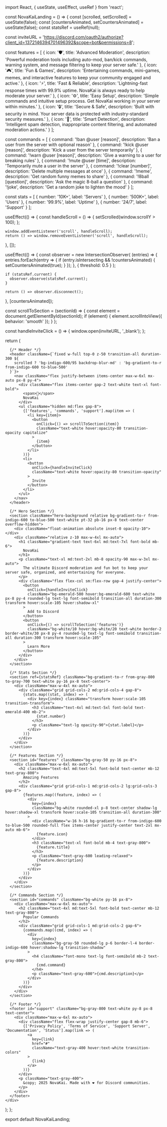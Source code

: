 import React, { useState, useEffect, useRef } from 'react';

const NovaKaiLanding = () => {
  const [scrolled, setScrolled] = useState(false);
  const [countersAnimated, setCountersAnimated] = useState(false);
  const statsRef = useRef(null);

  const inviteURL = 'https://discord.com/oauth2/authorize?client_id=1372146394701496392&scope=bot&permissions=8';

  const features = [
    {
      icon: '🛡️',
      title: 'Advanced Moderation',
      description: 'Powerful moderation tools including auto-mod, ban/kick commands, warning system, and message filtering to keep your server safe.'
    },
    {
      icon: '🎮',
      title: 'Fun & Games',
      description: 'Entertaining commands, mini-games, memes, and interactive features to keep your community engaged and active.'
    },
    {
      icon: '⚡',
      title: 'Fast & Reliable',
      description: 'Lightning-fast response times with 99.9% uptime. NovaKai is always ready to help moderate your server.'
    },
    {
      icon: '⚙️',
      title: 'Easy Setup',
      description: 'Simple commands and intuitive setup process. Get NovaKai working in your server within minutes.'
    },
    {
      icon: '🔒',
      title: 'Secure & Safe',
      description: 'Built with security in mind. Your server data is protected with industry-standard security measures.'
    },
    {
      icon: '🎯',
      title: 'Smart Detection',
      description: 'Intelligent spam detection, inappropriate content filtering, and automated moderation actions.'
    }
  ];

  const commands = [
    { command: '!ban @user [reason]', description: 'Ban a user from the server with optional reason' },
    { command: '!kick @user [reason]', description: 'Kick a user from the server temporarily' },
    { command: '!warn @user [reason]', description: 'Give a warning to a user for breaking rules' },
    { command: '!mute @user [time]', description: 'Temporarily mute a user in the server' },
    { command: '!clear [number]', description: 'Delete multiple messages at once' },
    { command: '!meme', description: 'Get random funny memes to share' },
    { command: '!8ball [question]', description: 'Ask the magic 8-ball a question' },
    { command: '!joke', description: 'Get a random joke to lighten the mood' }
  ];

  const stats = [
    { number: '10K+', label: 'Servers' },
    { number: '500K+', label: 'Users' },
    { number: '99.9%', label: 'Uptime' },
    { number: '24/7', label: 'Support' }
  ];

  useEffect(() => {
    const handleScroll = () => {
      setScrolled(window.scrollY > 100);
    };

    window.addEventListener('scroll', handleScroll);
    return () => window.removeEventListener('scroll', handleScroll);
  }, []);

  useEffect(() => {
    const observer = new IntersectionObserver(
      (entries) => {
        entries.forEach(entry => {
          if (entry.isIntersecting && !countersAnimated) {
            setCountersAnimated(true);
          }
        });
      },
      { threshold: 0.5 }
    );

    if (statsRef.current) {
      observer.observe(statsRef.current);
    }

    return () => observer.disconnect();
  }, [countersAnimated]);

  const scrollToSection = (sectionId) => {
    const element = document.getElementById(sectionId);
    if (element) {
      element.scrollIntoView({ behavior: 'smooth' });
    }
  };

  const handleInviteClick = () => {
    window.open(inviteURL, '_blank');
  };

  return (
    <div className="min-h-screen bg-white overflow-x-hidden">
      <style jsx>{`
        @keyframes float {
          0% { transform: translate(0, 0) rotate(0deg); }
          100% { transform: translate(-50px, -50px) rotate(360deg); }
        }
        .float-animation {
          animation: float 20s infinite linear;
        }
        .hero-background::before {
          content: '';
          position: absolute;
          width: 200%;
          height: 200%;
          background: url('data:image/svg+xml,<svg xmlns="http://www.w3.org/2000/svg" viewBox="0 0 100 100"><circle cx="20" cy="20" r="2" fill="rgba(255,255,255,0.1)"/><circle cx="80" cy="40" r="1" fill="rgba(255,255,255,0.1)"/><circle cx="40" cy="80" r="1.5" fill="rgba(255,255,255,0.1)"/></svg>');
          top: -50%;
          left: -50%;
        }
        .gradient-text {
          background: linear-gradient(45deg, #fff, #e0e7ff);
          -webkit-background-clip: text;
          -webkit-text-fill-color: transparent;
          background-clip: text;
        }
      `}</style>

      {/* Header */}
      <header className={`fixed w-full top-0 z-50 transition-all duration-300 ${
        scrolled ? 'bg-indigo-600/95 backdrop-blur-md' : 'bg-gradient-to-r from-indigo-600 to-blue-500'
      }`}>
        <nav className="flex justify-between items-center max-w-6xl mx-auto px-8 py-4">
          <div className="flex items-center gap-2 text-white text-xl font-bold">
            <span>🤖</span>
            NovaKai
          </div>
          <ul className="hidden md:flex gap-8">
            {['features', 'commands', 'support'].map(item => (
              <li key={item}>
                <button 
                  onClick={() => scrollToSection(item)}
                  className="text-white hover:opacity-80 transition-opacity capitalize"
                >
                  {item}
                </button>
              </li>
            ))}
            <li>
              <button 
                onClick={handleInviteClick}
                className="text-white hover:opacity-80 transition-opacity"
              >
                Invite
              </button>
            </li>
          </ul>
        </nav>
      </header>

      {/* Hero Section */}
      <section className="hero-background relative bg-gradient-to-r from-indigo-600 to-blue-500 text-white pt-32 pb-16 px-8 text-center overflow-hidden">
        <div className="float-animation absolute inset-0 opacity-10"></div>
        <div className="relative z-10 max-w-4xl mx-auto">
          <h1 className="gradient-text text-6xl md:text-7xl font-bold mb-6">
            NovaKai
          </h1>
          <p className="text-xl md:text-2xl mb-8 opacity-90 max-w-3xl mx-auto">
            The ultimate Discord moderation and fun bot to keep your server safe, organized, and entertaining for everyone.
          </p>
          <div className="flex flex-col sm:flex-row gap-4 justify-center">
            <button
              onClick={handleInviteClick}
              className="bg-emerald-500 hover:bg-emerald-600 text-white px-8 py-4 rounded-lg text-lg font-semibold transition-all duration-300 transform hover:scale-105 hover:shadow-xl"
            >
              Add to Discord
            </button>
            <button
              onClick={() => scrollToSection('features')}
              className="bg-white/10 hover:bg-white/20 text-white border-2 border-white/30 px-8 py-4 rounded-lg text-lg font-semibold transition-all duration-300 transform hover:scale-105"
            >
              Learn More
            </button>
          </div>
        </div>
      </section>

      {/* Stats Section */}
      <section ref={statsRef} className="bg-gradient-to-r from-gray-800 to-gray-700 text-white py-16 px-8 text-center">
        <div className="max-w-4xl mx-auto">
          <div className="grid grid-cols-2 md:grid-cols-4 gap-8">
            {stats.map((stat, index) => (
              <div key={index} className="transform hover:scale-105 transition-transform">
                <h3 className="text-4xl md:text-5xl font-bold text-emerald-400 mb-2">
                  {stat.number}
                </h3>
                <p className="text-lg opacity-90">{stat.label}</p>
              </div>
            ))}
          </div>
        </div>
      </section>

      {/* Features Section */}
      <section id="features" className="bg-gray-50 py-16 px-8">
        <div className="max-w-6xl mx-auto">
          <h2 className="text-4xl md:text-5xl font-bold text-center mb-12 text-gray-800">
            Amazing Features
          </h2>
          <div className="grid grid-cols-1 md:grid-cols-2 lg:grid-cols-3 gap-8">
            {features.map((feature, index) => (
              <div
                key={index}
                className="bg-white rounded-xl p-8 text-center shadow-lg hover:shadow-xl transform hover:scale-105 transition-all duration-300"
              >
                <div className="w-16 h-16 bg-gradient-to-r from-indigo-600 to-blue-500 rounded-full flex items-center justify-center text-2xl mx-auto mb-6">
                  {feature.icon}
                </div>
                <h3 className="text-xl font-bold mb-4 text-gray-800">
                  {feature.title}
                </h3>
                <p className="text-gray-600 leading-relaxed">
                  {feature.description}
                </p>
              </div>
            ))}
          </div>
        </div>
      </section>

      {/* Commands Section */}
      <section id="commands" className="bg-white py-16 px-8">
        <div className="max-w-6xl mx-auto">
          <h2 className="text-4xl md:text-5xl font-bold text-center mb-12 text-gray-800">
            Popular Commands
          </h2>
          <div className="grid grid-cols-1 md:grid-cols-2 gap-6">
            {commands.map((cmd, index) => (
              <div
                key={index}
                className="bg-gray-50 rounded-lg p-6 border-l-4 border-indigo-600 hover:shadow-lg transition-shadow"
              >
                <h4 className="font-mono text-lg font-semibold mb-2 text-gray-800">
                  {cmd.command}
                </h4>
                <p className="text-gray-600">{cmd.description}</p>
              </div>
            ))}
          </div>
        </div>
      </section>

      {/* Footer */}
      <footer id="support" className="bg-gray-800 text-white py-8 px-8 text-center">
        <div className="max-w-6xl mx-auto">
          <div className="flex flex-wrap justify-center gap-8 mb-6">
            {['Privacy Policy', 'Terms of Service', 'Support Server', 'Documentation', 'Status'].map(link => (
              <a
                key={link}
                href="#"
                className="text-gray-400 hover:text-white transition-colors"
              >
                {link}
              </a>
            ))}
          </div>
          <p className="text-gray-400">
            &copy; 2025 NovaKai. Made with ❤️ for Discord communities.
          </p>
        </div>
      </footer>
    </div>
  );
};

export default NovaKaiLanding;